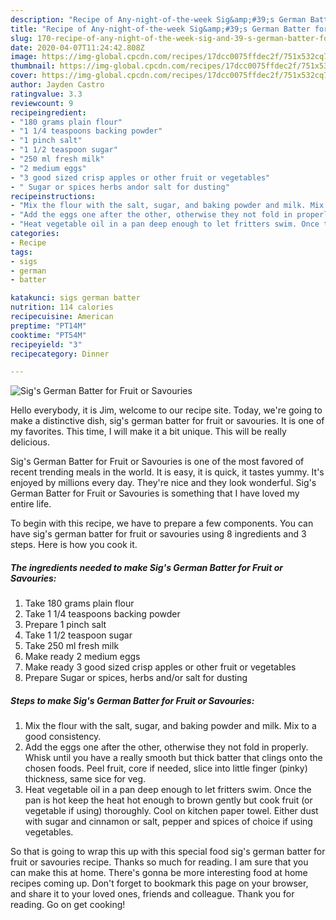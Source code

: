 ```yaml
---
description: "Recipe of Any-night-of-the-week Sig&amp;#39;s German Batter for Fruit or Savouries"
title: "Recipe of Any-night-of-the-week Sig&amp;#39;s German Batter for Fruit or Savouries"
slug: 170-recipe-of-any-night-of-the-week-sig-and-39-s-german-batter-for-fruit-or-savouries
date: 2020-04-07T11:24:42.808Z
image: https://img-global.cpcdn.com/recipes/17dcc0075ffdec2f/751x532cq70/sigs-german-batter-for-fruit-or-savouries-recipe-main-photo.jpg
thumbnail: https://img-global.cpcdn.com/recipes/17dcc0075ffdec2f/751x532cq70/sigs-german-batter-for-fruit-or-savouries-recipe-main-photo.jpg
cover: https://img-global.cpcdn.com/recipes/17dcc0075ffdec2f/751x532cq70/sigs-german-batter-for-fruit-or-savouries-recipe-main-photo.jpg
author: Jayden Castro
ratingvalue: 3.3
reviewcount: 9
recipeingredient:
- "180 grams plain flour"
- "1 1/4 teaspoons backing powder"
- "1 pinch salt"
- "1 1/2 teaspoon sugar"
- "250 ml fresh milk"
- "2 medium eggs"
- "3 good sized crisp apples or other fruit or vegetables"
- " Sugar or spices herbs andor salt for dusting"
recipeinstructions:
- "Mix the flour with the salt, sugar, and baking powder and milk. Mix to a good consistency."
- "Add the eggs one after the other, otherwise they not fold in properly. Whisk until you have a really smooth but thick batter that clings onto the chosen foods. Peel fruit, core if needed, slice into little finger (pinky) thickness, same sice for veg."
- "Heat vegetable oil in a pan deep enough to let fritters swim. Once the pan is hot keep the heat hot enough to brown gently but cook fruit (or vegetable if using) thoroughly. Cool on kitchen paper towel. Either dust with sugar and cinnamon or salt, pepper and spices of choice if using vegetables."
categories:
- Recipe
tags:
- sigs
- german
- batter

katakunci: sigs german batter 
nutrition: 114 calories
recipecuisine: American
preptime: "PT14M"
cooktime: "PT54M"
recipeyield: "3"
recipecategory: Dinner

---
```



![Sig&#39;s German Batter for Fruit or Savouries](https://img-global.cpcdn.com/recipes/17dcc0075ffdec2f/751x532cq70/sigs-german-batter-for-fruit-or-savouries-recipe-main-photo.jpg)

Hello everybody, it is Jim, welcome to our recipe site. Today, we're going to make a distinctive dish, sig&#39;s german batter for fruit or savouries. It is one of my favorites. This time, I will make it a bit unique. This will be really delicious.



Sig&#39;s German Batter for Fruit or Savouries is one of the most favored of recent trending meals in the world. It is easy, it is quick, it tastes yummy. It's enjoyed by millions every day. They're nice and they look wonderful. Sig&#39;s German Batter for Fruit or Savouries is something that I have loved my entire life.


To begin with this recipe, we have to prepare a few components. You can have sig&#39;s german batter for fruit or savouries using 8 ingredients and 3 steps. Here is how you cook it.

##### The ingredients needed to make Sig&#39;s German Batter for Fruit or Savouries:

1. Take 180 grams plain flour
1. Take 1 1/4 teaspoons backing powder
1. Prepare 1 pinch salt
1. Take 1 1/2 teaspoon sugar
1. Take 250 ml fresh milk
1. Make ready 2 medium eggs
1. Make ready 3 good sized crisp apples or other fruit or vegetables
1. Prepare  Sugar or spices, herbs and/or salt for dusting




##### Steps to make Sig&#39;s German Batter for Fruit or Savouries:

1. Mix the flour with the salt, sugar, and baking powder and milk. Mix to a good consistency.
1. Add the eggs one after the other, otherwise they not fold in properly. Whisk until you have a really smooth but thick batter that clings onto the chosen foods. Peel fruit, core if needed, slice into little finger (pinky) thickness, same sice for veg.
1. Heat vegetable oil in a pan deep enough to let fritters swim. Once the pan is hot keep the heat hot enough to brown gently but cook fruit (or vegetable if using) thoroughly. Cool on kitchen paper towel. Either dust with sugar and cinnamon or salt, pepper and spices of choice if using vegetables.




So that is going to wrap this up with this special food sig&#39;s german batter for fruit or savouries recipe. Thanks so much for reading. I am sure that you can make this at home. There's gonna be more interesting food at home recipes coming up. Don't forget to bookmark this page on your browser, and share it to your loved ones, friends and colleague. Thank you for reading. Go on get cooking!
